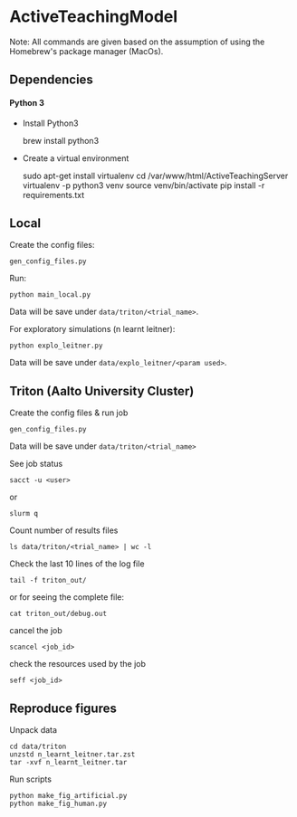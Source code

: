 # ActiveTeachingModel

Note: All commands are given based on the assumption of using the Homebrew's package manager (MacOs).

## Dependencies

#### Python 3

* Install Python3


    brew install python3

* Create a virtual environment


    sudo apt-get install virtualenv
    cd /var/www/html/ActiveTeachingServer
    virtualenv -p python3 venv
    source venv/bin/activate
    pip install -r requirements.txt
    
## Local
Create the config files:

    gen_config_files.py

Run:

    python main_local.py

Data will be save under `data/triton/<trial_name>`.

For exploratory simulations (n learnt leitner):

    python explo_leitner.py

Data will be save under `data/explo_leitner/<param used>`.

 ## Triton (Aalto University Cluster)

Create the config files & run job

    gen_config_files.py
    
Data will be save under `data/triton/<trial_name>`
    
See job status
    
    sacct -u <user>
    
or 

    slurm q
    
Count number of results files
    
    ls data/triton/<trial_name> | wc -l
    
Check the last 10 lines of the log file

    tail -f triton_out/
    
or for seeing the complete file:
    
    cat triton_out/debug.out
    
cancel the job
    
    scancel <job_id>
    
 
check the resources used by the job

    seff <job_id>
    
   
   
## Reproduce figures

Unpack data
    
    cd data/triton
    unzstd n_learnt_leitner.tar.zst
    tar -xvf n_learnt_leitner.tar

Run scripts
    
    python make_fig_artificial.py
    python make_fig_human.py

